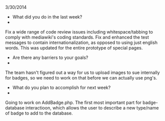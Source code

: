 3/30/2014

- What did you do in the last week?
- 
Fix a wide range of code review issues including whitespace/tabbing to comply with mediawiki's coding standards. Fix and enhanced the test messages to contain internationalization, as opposed to using just english words. This was updated for the entire prototype of special pages.

- Are there any barriers to your goals?
- 
The team hasn't figured out a way for us to upload images to sue internally for badges, so we need to work on that before we can actually use png's.

- What do you plan to accomplish for next week?
- 
Going to work on AddBadge.php. The first most important part for badge-database interactioon, which allows the user to describe a new type/name of badge to add to the database.
